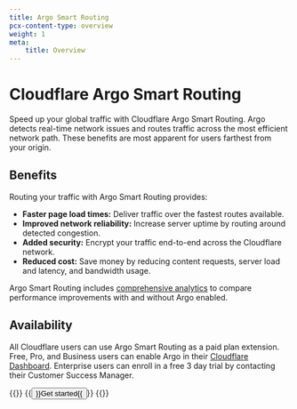 ```yaml
---
title: Argo Smart Routing
pcx-content-type: overview
weight: 1
meta:
    title: Overview
---
```


# Cloudflare Argo Smart Routing

Speed up your global traffic with Cloudflare Argo Smart Routing. Argo detects real-time network issues and routes traffic across the most efficient network path. These benefits are most apparent for users farthest from your origin.

## Benefits

Routing your traffic with Argo Smart Routing provides:
* **Faster page load times:** Deliver traffic over the fastest routes available.
* **Improved network reliability:** Increase server uptime by routing around detected congestion.
* **Added security:** Encrypt your traffic end-to-end across the Cloudflare network.
* **Reduced cost:** Save money by reducing content requests, server load and latency, and bandwidth usage.

Argo Smart Routing includes [comprehensive analytics](analytics) to compare performance improvements with and without Argo enabled.

## Availability
<!-- TODO: Check for accuracy with Success/PM/Billing? -->
All Cloudflare users can use Argo Smart Routing as a paid plan extension. Free, Pro, and Business users can enable Argo in their [Cloudflare Dashboard](https://dash.cloudflare.com/). Enterprise users can enroll in a free 3 day trial by contacting their Customer Success Manager.

{{<button-group>}}
  {{<button type="primary" href="get-started">}}Get started{{</button>}}
{{</button-group>}}
